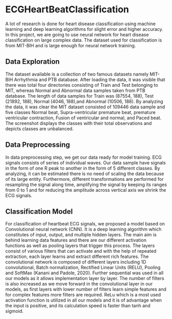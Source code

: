 # ECGHeartBeatClassification
A lot of research is done for heart disease classification using machine learning and deep learning algorithms for slight error and higher accuracy. In this project, we are going to use neural network for heart disease classification on large complex data. The dataset used for classification is from MIT-BIH and is large enough for neural network training.

## Data Exploration
The dataset available is a collection of two famous datasets namely MIT-BIH Arrhythmia and PTB database. After loading the data, it was visible that there was total four directories consisting of Train and Test belonging to MIT, whereas Normal and Abnormal data samples taken from PTB database. The length of data samples for Train was (87554, 188), Test (21892, 188), Normal (4046, 188),and Abnormal (10506, 188). By analyzing the data, it was clear the MIT dataset consisted of 109446 data sample and five classes Normal beat, Supra-ventricular premature beat, premature ventricular contraction, Fusion of ventricular and normal, and Paced beat. The screenshot displays the classes with their total observations and depicts classes are unbalanced.

## Data Preprocessing
In data preprocessing step, we get our data ready for model training. ECG signals consists of series of individual waves. Our data sample have signals in the form of one R peak to another in the form of 5 different classes. By analyzing, it can be estimated there is no need of scaling the data because of its large entity. 
Furthermore, different transformations are performed for resampling the signal along time, amplifying the signal by keeping its ranges from 0 to 1 and for reducing the amplitude across vertical axis we shrink the ECG signals.

## Classification Model
For classification of heartbeat ECG signals, we proposed a model based on Convolutional neural network (CNN). It is a deep learning algorithm which constitutes of input, output, and multiple hidden layers. The main aim is behind learning data features and there are our different activation functions as well as pooling layers that trigger this process. The layers consist of various filters that can activate and with the help of repeated extraction, each layer learns and extract different rich features. The convolutional network is composed of different layers including 1D convolutional, Batch normalization, Rectified Linear Units (RELU), Pooling and SoftMax (Kanani and Padole, 2020).
Further sequential was used in all our models as it allows implementation layer by layer. The number of filters is also increased as we move forward in the convolutional layer in our models, as first layers with lower number of filters learn simple features and for complex features more filters are required.
ReLu which is a most used activation function is utilized in all our models and it is of advantage when the input is positive, and its calculation speed is faster than tanh and sigmoid.
